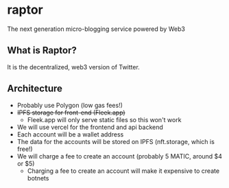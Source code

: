 # raptor
The next generation micro-blogging service powered by Web3

## What is Raptor?
It is the decentralized, web3 version of Twitter.

## Architecture
- Probably use Polygon (low gas fees!)
- ~~IPFS storage for front-end (Fleek.app)~~
    - Fleek.app will only serve static files so this won't work
- We will use vercel for the frontend and api backend
- Each account will be a wallet address
- The data for the accounts will be stored on IPFS (nft.storage, which is free!)
- We will charge a fee to create an account (probably 5 MATIC, around $4 or $5)
    - Charging a fee to create an account will make it expensive to create botnets